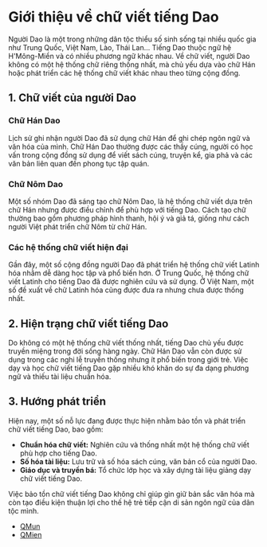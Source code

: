 # Giới thiệu về chữ viết tiếng Dao
Người Dao là một trong những dân tộc thiểu số sinh sống tại nhiều quốc gia như Trung Quốc, Việt Nam, Lào, Thái Lan… Tiếng Dao thuộc ngữ hệ H'Mông-Miền và có nhiều phương ngữ khác nhau. Về chữ viết, người Dao không có một hệ thống chữ riêng thống nhất, mà chủ yếu dựa vào chữ Hán hoặc phát triển các hệ thống chữ viết khác nhau theo từng cộng đồng.
## 1. Chữ viết của người Dao

### Chữ Hán Dao

Lịch sử ghi nhận người Dao đã sử dụng chữ Hán để ghi chép ngôn ngữ và văn hóa của mình. Chữ Hán Dao thường được các thầy cúng, người có học vấn trong cộng đồng sử dụng để viết sách cúng, truyện kể, gia phả và các văn bản liên quan đến phong tục tập quán.

### Chữ Nôm Dao

Một số nhóm Dao đã sáng tạo chữ Nôm Dao, là hệ thống chữ viết dựa trên chữ Hán nhưng được điều chỉnh để phù hợp với tiếng Dao. Cách tạo chữ thường bao gồm phương pháp hình thanh, hội ý và giả tá, giống như cách người Việt phát triển chữ Nôm từ chữ Hán.

### Các hệ thống chữ viết hiện đại

Gần đây, một số cộng đồng người Dao đã phát triển hệ thống chữ viết Latinh hóa nhằm dễ dàng học tập và phổ biến hơn. Ở Trung Quốc, hệ thống chữ viết Latinh cho tiếng Dao đã được nghiên cứu và sử dụng. Ở Việt Nam, một số đề xuất về chữ Latinh hóa cũng được đưa ra nhưng chưa được thống nhất.

## 2. Hiện trạng chữ viết tiếng Dao

Do không có một hệ thống chữ viết thống nhất, tiếng Dao chủ yếu được truyền miệng trong đời sống hàng ngày. Chữ Hán Dao vẫn còn được sử dụng trong các nghi lễ truyền thống nhưng ít phổ biến trong giới trẻ. Việc dạy và học chữ viết tiếng Dao gặp nhiều khó khăn do sự đa dạng phương ngữ và thiếu tài liệu chuẩn hóa.

## 3. Hướng phát triển

Hiện nay, một số nỗ lực đang được thực hiện nhằm bảo tồn và phát triển chữ viết tiếng Dao, bao gồm:

- **Chuẩn hóa chữ viết:** Nghiên cứu và thống nhất một hệ thống chữ viết phù hợp cho tiếng Dao.
- **Số hóa tài liệu:** Lưu trữ và số hóa sách cúng, văn bản cổ của người Dao.
- **Giáo dục và truyền bá:** Tổ chức lớp học và xây dựng tài liệu giảng dạy chữ viết tiếng Dao.

Việc bảo tồn chữ viết tiếng Dao không chỉ giúp gìn giữ bản sắc văn hóa mà còn tạo điều kiện thuận lợi cho thế hệ trẻ tiếp cận di sản ngôn ngữ của dân tộc mình.

- [QMun](QMun.md)
- [QMien](QMien.md)
